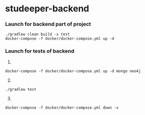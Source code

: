 # studeeper-backend

### Launch for backend part of project
```
./gradlew clean build -x test
docker-compose -f docker/docker-compose.yml up -d
```

### Launch for tests of backend

1. 
```
docker-compose -f docker/docker-compose.yml up -d mongo neo4j
```

2.
```
./gradlew test
```

3.
```
docker-compose -f docker/docker-compose.yml down -v
```

